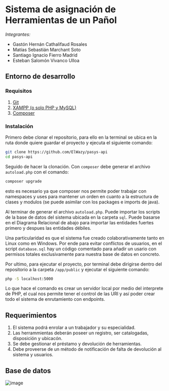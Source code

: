 # Sistema de asignación de Herramientas de un Pañol


*Integrantes:*

- Gastón Hernán Cathalifaud Rosales
- Matías Sebastián Marchant Soto
- Santiago Ignacio Fierro Madrid
- Esteban Salomón Vivanco Ulloa

## Entorno de desarrollo

### Requisitos

1. [Git](https://git-scm.com/)
2. [XAMPP (o solo PHP y MySQL)](https://www.apachefriends.org/es/index.html)
3. [Composer](https://getcomposer.org/)

### Instalación

Primero debe clonar el repositorio, para ello en la terminal se ubica en la
ruta donde quiere guardar el proyecto y ejecuta el siguiente comando:
```bash
git clone https://github.com/ElWazy/pasys-api
cd pasys-api
```

Seguido de hacer la clonación. Con `composer` debe generar el archivo `autoload.php` con el
comando:
```bash
composer upgrade
```
esto es necesario ya que composer nos permite poder trabajar con namespaces y uses para
mantener un orden en cuanto a la estructura de clases y modulos (se puede asimilar
con los packages e imports de java).


Al terminar de generar el archivo `autoload.php`. Puede importar los scripts de 
la base de datos del sistema ubicada en la carpeta `sql`. Puede basarse en el Diagrama 
Relacional de abajo para importar las entidades fuertes primero y despues las entidades débiles.

Una particularidad es que el sistema fue creado colaborativamente tanto en Linux como en Windows.
Por ende para evitar conflictos de usuarios, en el script `database.sql` hay un código comentado
para añadir un usario con permisos totales exclusivamente para nuestra base de datos en concreto.


Por ultimo, para ejecutar el proyecto, por terminal debe dirigirse dentro del repositorio a la carpeta 
`/app/public` y ejecutar el siguiente comando:
```bash
php -S localhost:5000
```
Lo que hace el comando es crear un servidor local por medio del interprete de PHP, el cual nos permite
tener el control de las URI y así poder crear todo el sistema de enrutamiento con endpoints.


## Requerimientos

1. El sistema podrá enrolar a un trabajador y su especialidad.
2. Las herrammientas deberán poseer un registro, ser catalogadas, disposición y ubicacón.
3. Se debe gestionar el préstamo y devolución de herramientas.
4. Debe proveerse de un método de notificación de falta de devolución al sistema y usuarios.

## Base de datos

![image](https://user-images.githubusercontent.com/74669757/141474860-7657b81e-833e-4de8-9ff9-3ebe749834c1.png)
